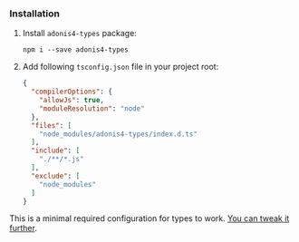 ### Installation
1. Install `adonis4-types` package:

    `npm i --save adonis4-types`
2. Add following `tsconfig.json` file in your project root:
    
    ```json
    {
      "compilerOptions": {
        "allowJs": true,
        "moduleResolution": "node"
      },
      "files": [
        "node_modules/adonis4-types/index.d.ts"
      ],
      "include": [
        "./**/*.js"
      ],
      "exclude": [
        "node_modules"
      ]
    }
    ```

This is a minimal required configuration for types to work. [You can tweak it further](http://www.typescriptlang.org/docs/handbook/tsconfig-json.html).
